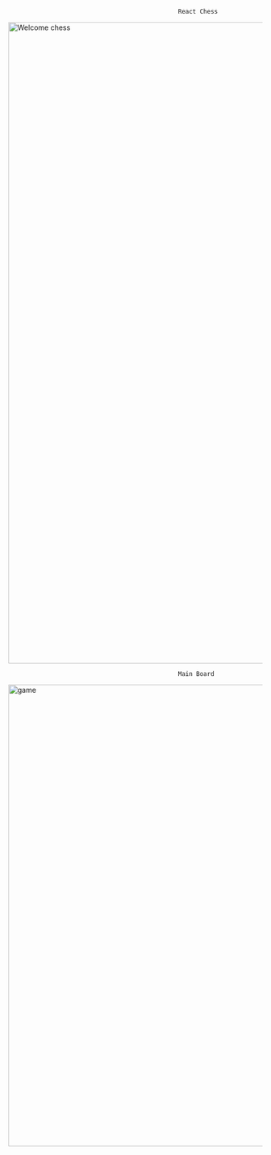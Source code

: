 
                                                   React Chess

<img width="1272" alt="Welcome chess" src="https://user-images.githubusercontent.com/64493642/112735316-75530580-8f21-11eb-84f9-7d9cb651c404.PNG">
                                    
                                                   Main Board 
<img width="916" alt="game" src="https://user-images.githubusercontent.com/64493642/112736458-3aed6680-8f29-11eb-9fea-6a91d2747ca9.PNG">
